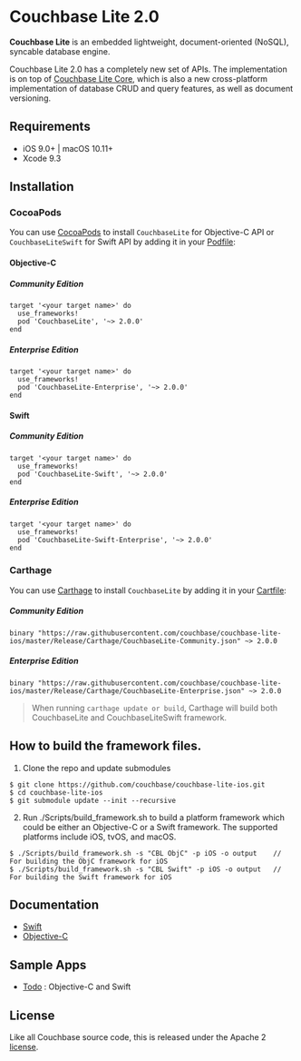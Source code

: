 
# Couchbase Lite 2.0

**Couchbase Lite** is an embedded lightweight, document-oriented (NoSQL), syncable database engine.

Couchbase Lite 2.0 has a completely new set of APIs. The implementation is on top of [Couchbase Lite Core](https://github.com/couchbase/couchbase-lite-core), which is also a new cross-platform implementation of database CRUD and query features, as well as document versioning.


## Requirements
- iOS 9.0+ | macOS 10.11+
- Xcode 9.3


## Installation

### CocoaPods

You can use [CocoaPods](https://cocoapods.org/) to install `CouchbaseLite` for Objective-C API or `CouchbaseLiteSwift` for Swift API by adding it in your [Podfile](https://guides.cocoapods.org/using/the-podfile.html):

#### Objective-C

##### Community Edition
```
target '<your target name>' do
  use_frameworks!
  pod 'CouchbaseLite', '~> 2.0.0'
end
```

##### Enterprise Edition
```
target '<your target name>' do
  use_frameworks!
  pod 'CouchbaseLite-Enterprise', '~> 2.0.0'
end
```

#### Swift

##### Community Edition
```
target '<your target name>' do
  use_frameworks!
  pod 'CouchbaseLite-Swift', '~> 2.0.0'
end
```

##### Enterprise Edition
```
target '<your target name>' do
  use_frameworks!
  pod 'CouchbaseLite-Swift-Enterprise', '~> 2.0.0'
end
```

### Carthage

You can use [Carthage](https://github.com/Carthage/Carthage) to install `CouchbaseLite` by adding it in your [Cartfile](https://github.com/Carthage/Carthage/blob/master/Documentation/Artifacts.md#cartfile):

##### Community Edition
```
binary "https://raw.githubusercontent.com/couchbase/couchbase-lite-ios/master/Release/Carthage/CouchbaseLite-Community.json" ~> 2.0.0
```

##### Enterprise Edition
```
binary "https://raw.githubusercontent.com/couchbase/couchbase-lite-ios/master/Release/Carthage/CouchbaseLite-Enterprise.json" ~> 2.0.0
```

> When running `carthage update or build`, Carthage will build both CouchbaseLite and CouchbaseLiteSwift framework.

## How to build the framework files.

1. Clone the repo and update submodules

```
$ git clone https://github.com/couchbase/couchbase-lite-ios.git
$ cd couchbase-lite-ios
$ git submodule update --init --recursive
```

2. Run ./Scripts/build_framework.sh to build a platform framework which could be either an Objective-C or a Swift framework. The supported platforms include iOS, tvOS, and macOS.

```
$ ./Scripts/build_framework.sh -s "CBL ObjC" -p iOS -o output    // For building the ObjC framework for iOS
$ ./Scripts/build_framework.sh -s "CBL Swift" -p iOS -o output   // For building the Swift framework for iOS
```

## Documentation

- [Swift](https://developer.couchbase.com/documentation/mobile/2.0/couchbase-lite/swift.html)
- [Objective-C](https://developer.couchbase.com/documentation/mobile/2.0/couchbase-lite/objc.html)

## Sample Apps

- [Todo](https://github.com/couchbaselabs/mobile-training-todo/tree/feature/2.0) : Objective-C and Swift


## License

Like all Couchbase source code, this is released under the Apache 2 [license](LICENSE).
